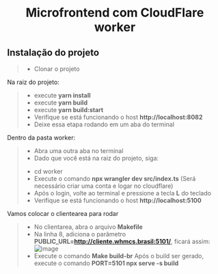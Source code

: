 <h1 align="center">
  <br>Microfrontend com CloudFlare worker
</h1>

## Instalação do projeto

> - Clonar o projeto

Na raiz do projeto:

> - execute <b>yarn install</b>
> - execute <b>yarn build</b>
> - execute <b>yarn build:start</b>
> - Verifique se está funcionando o host <b>http://localhost:8082</b> 
> - Deixe essa etapa rodando em um aba do terminal

Dentro da pasta worker:

> - Abra uma outra aba no terminal
> - Dado que você está na raiz do projeto, siga: 
> * cd worker
> * Execute o comando <b>npx wrangler dev src/index.ts</b> (Será necessário criar uma conta e logar no cloudflare)
> * Após o login, volte ao terminal e pressione a tecla <b>L</b> do teclado
> * Verifique se está funcionando o host <b>http://localhost:5100</b>

Vamos colocar o clientearea para rodar

> - No clientarea, abra o arquivo <b>Makefile</b>
> - Na linha 8, adiciona o parâmetro <b>PUBLIC_URL=http://cliente.whmcs.brasil:5101/</b>, ficará assim:
> ![image](https://user-images.githubusercontent.com/52017795/216627841-fe8752a0-730c-40da-9823-72a9820f92a7.png)
> - Execute o comando <b>Make build-br</b>
> Após o build ser gerado, execute o comando <b>PORT=5101 npx serve -s build</b>
